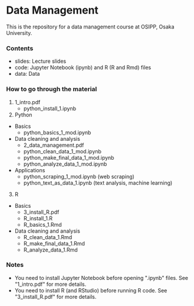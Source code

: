 # Data Management

This is the repository for a data management course at OSIPP, Osaka University.

### Contents

- slides: Lecture slides
- code: Jupyter Notebook (ipynb) and R (R and Rmd) files
- data: Data

### How to go through the material

1. 1_intro.pdf
    - python_install_1.ipynb
2. Python
  - Basics 
    - python_basics_1_mod.ipynb
  - Data cleaning and analysis
    - 2_data_management.pdf
    - python_clean_data_1_mod.ipynb
    - python_make_final_data_1_mod.ipynb
    - python_analyze_data_1_mod.ipynb
  - Applications
    - python_scraping_1_mod.ipynb (web scraping)
    - python_text_as_data_1.ipynb (text analysis, machine learning)
3. R
  - Basics
    - 3_install_R.pdf
    - R_install_1.R
    - R_basics_1.Rmd
  - Data cleaning and analysis
    - R_clean_data_1.Rmd
    - R_make_final_data_1.Rmd
    - R_analyze_data_1.Rmd
    
### Notes

- You need to install Jupyter Notebook before opening ".ipynb" files. See "1_intro.pdf" for more details.
- You need to install R (and RStudio) before running R code. See "3_install_R.pdf" for more details.

